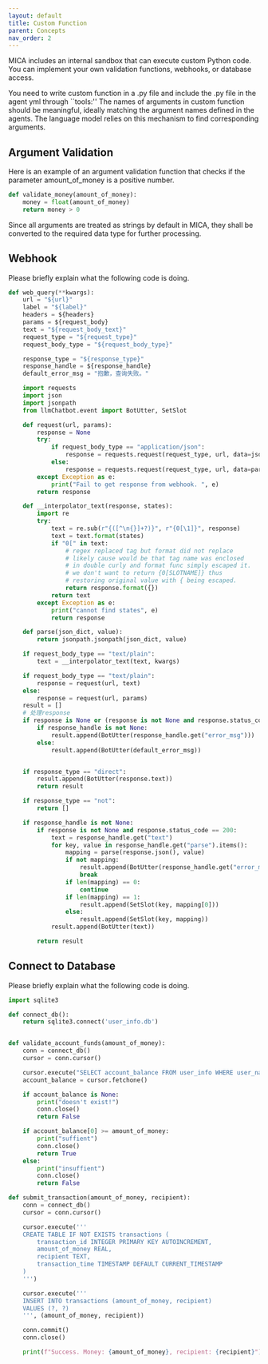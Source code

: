 ```yaml
---
layout: default
title: Custom Function
parent: Concepts
nav_order: 2
---
```


MICA includes an internal sandbox that can execute custom Python code. You can implement your own validation functions, webhooks, or database access.

You need to write custom function in a .py file and include the .py file in the agent yml through ``tools:'' The names of arguments in custom function should be meaningful, ideally matching the argument names defined in the agents. The language model relies on this mechanism to find corresponding arguments.  

## Argument Validation
Here is an example of an argument validation function that checks if the parameter amount_of_money is a positive number.
```python
def validate_money(amount_of_money):
    money = float(amount_of_money)
    return money > 0
```
Since all arguments are treated as strings by default in MICA,  they shall be converted to the required data type for further processing.

## Webhook
Please briefly explain what the following code is doing. 
```python
def web_query(**kwargs):
    url = "${url}"
    label = "${label}"
    headers = ${headers}
    params = ${request_body}
    text = "${request_body_text}"
    request_type = "${request_type}"
    request_body_type = "${request_body_type}"

    response_type = "${response_type}"
    response_handle = ${response_handle}
    default_error_msg = "抱歉，查询失败。"

    import requests
    import json
    import jsonpath
    from llmChatbot.event import BotUtter, SetSlot

    def request(url, params):
        response = None
        try:
            if request_body_type == "application/json":
                response = requests.request(request_type, url, data=json.dumps(params), headers=headers)
            else:
                response = requests.request(request_type, url, data=params, headers=headers)
        except Exception as e:
            print("Fail to get response from webhook. ", e)
        return response

    def __interpolator_text(response, states):
        import re
        try:
            text = re.sub(r"{([^\n{}]+?)}", r"{0[\1]}", response)
            text = text.format(states)
            if "0[" in text:
                # regex replaced tag but format did not replace
                # likely cause would be that tag name was enclosed
                # in double curly and format func simply escaped it.
                # we don't want to return {0[SLOTNAME]} thus
                # restoring original value with { being escaped.
                return response.format({})
            return text
        except Exception as e:
            print("cannot find states", e)
            return response

    def parse(json_dict, value):
        return jsonpath.jsonpath(json_dict, value)

    if request_body_type == "text/plain":
        text = __interpolator_text(text, kwargs)

    if request_body_type == "text/plain":
        response = request(url, text)
    else:
        response = request(url, params)
    result = []
    # 处理response
    if response is None or (response is not None and response.status_code >= 400):
        if response_handle is not None:
            result.append(BotUtter(response_handle.get("error_msg")))
        else:
            result.append(BotUtter(default_error_msg))


    if response_type == "direct":
        result.append(BotUtter(response.text))
        return result

    if response_type == "not":
        return []

    if response_handle is not None:
        if response is not None and response.status_code == 200:
            text = response_handle.get("text")
            for key, value in response_handle.get("parse").items():
                mapping = parse(response.json(), value)
                if not mapping:
                    result.append(BotUtter(response_handle.get("error_msg")))
                    break
                if len(mapping) == 0:
                    continue
                if len(mapping) == 1:
                    result.append(SetSlot(key, mapping[0]))
                else:
                    result.append(SetSlot(key, mapping))
            result.append(BotUtter(text))

        return result
```

## Connect to Database
Please briefly explain what the following code is doing. 
```python
import sqlite3

def connect_db():
    return sqlite3.connect('user_info.db')


def validate_account_funds(amount_of_money):
    conn = connect_db()
    cursor = conn.cursor()

    cursor.execute("SELECT account_balance FROM user_info WHERE user_name = ?", ('user',)) 
    account_balance = cursor.fetchone()

    if account_balance is None:
        print("doesn't exist!")
        conn.close()
        return False

    if account_balance[0] >= amount_of_money:
        print("suffient")
        conn.close()
        return True
    else:
        print("insuffient")
        conn.close()
        return False

def submit_transaction(amount_of_money, recipient):
    conn = connect_db()
    cursor = conn.cursor()

    cursor.execute('''
    CREATE TABLE IF NOT EXISTS transactions (
        transaction_id INTEGER PRIMARY KEY AUTOINCREMENT,
        amount_of_money REAL,
        recipient TEXT,
        transaction_time TIMESTAMP DEFAULT CURRENT_TIMESTAMP
    )
    ''')

    cursor.execute('''
    INSERT INTO transactions (amount_of_money, recipient)
    VALUES (?, ?)
    ''', (amount_of_money, recipient))

    conn.commit()
    conn.close()

    print(f"Success. Money: {amount_of_money}, recipient: {recipient}")
```
